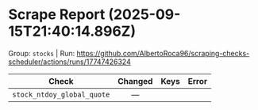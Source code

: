 # Scrape Report (2025-09-15T21:40:14.896Z)

Group: `stocks`  |  Run: https://github.com/AlbertoRoca96/scraping-checks-scheduler/actions/runs/17747426324

| Check | Changed | Keys | Error |
|---|:---:|:--|:--|
| `stock_ntdoy_global_quote` | — |  |  |
